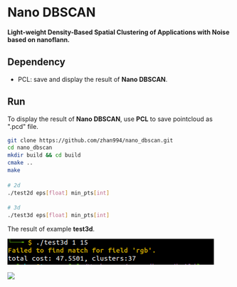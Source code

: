 # Nano DBSCAN
**Light-weight Density-Based Spatial Clustering of Applications with Noise based on nanoflann.**

## Dependency

- PCL: save and display the result of **Nano DBSCAN**.

## Run

To display the result of **Nano DBSCAN**, use **PCL** to save pointcloud as ".pcd" file.

```bash
git clone https://github.com/zhan994/nano_dbscan.git
cd nano_dbscan
mkdir build && cd build
cmake ..
make

# 2d
./test2d eps[float] min_pts[int] 

# 3d
./test3d eps[float] min_pts[int] 
```

The result of example **test3d**.

![](imgs/test3d.png)

![](imgs/test3d.gif)
